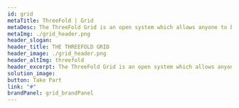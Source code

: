 ```yaml
---
id: grid
metaTitle: ThreeFold | Grid
metaDesc: The ThreeFold Grid is an open system which allows anyone to become a node in the emerging digital economy. It provides unparalleled levels of privacy and security and opens a new Internet era free from censorship, user tracking and privacy breaches
metaImg: ./grid_header.png
header_slogan: 
header_title: THE THREEFOLD GRID
header_image: ./grid_header.png
header_altImg: threefold
header_excerpt: The ThreeFold Grid is an open system which allows anyone to become a node in the emerging digital economy. It provides unparalleled levels of privacy and security and opens a new Internet era free from censorship, user tracking and privacy breaches
solution_image: 
button: Take Part
link: "#"
brandPanel: grid_brandPanel
---
```

